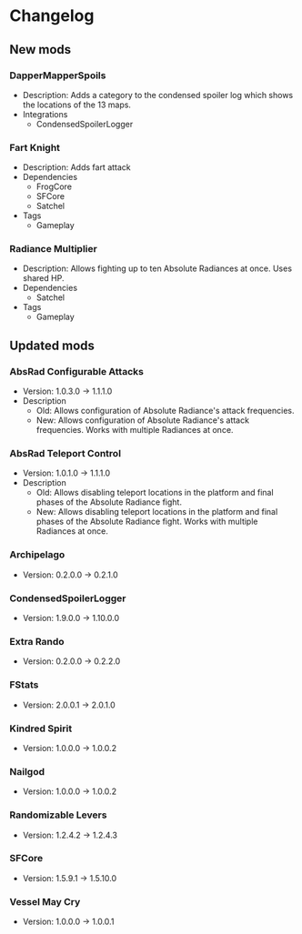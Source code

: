 # Changelog


## New mods

### DapperMapperSpoils

- Description: Adds a category to the condensed spoiler log which shows the locations of the 13 maps.
- Integrations
  + CondensedSpoilerLogger

### Fart Knight

- Description: Adds fart attack
- Dependencies
  + FrogCore
  + SFCore
  + Satchel
- Tags
  + Gameplay

### Radiance Multiplier

- Description: Allows fighting up to ten Absolute Radiances at once. Uses shared HP.
- Dependencies
  + Satchel
- Tags
  + Gameplay


## Updated mods

### AbsRad Configurable Attacks

- Version: 1.0.3.0 -> 1.1.1.0
- Description
  + Old: Allows configuration of Absolute Radiance&#x27;s attack frequencies.
  + New: Allows configuration of Absolute Radiance&#x27;s attack frequencies. Works with multiple Radiances at once.

### AbsRad Teleport Control

- Version: 1.0.1.0 -> 1.1.1.0
- Description
  + Old: Allows disabling teleport locations in the platform and final phases of the Absolute Radiance fight.
  + New: Allows disabling teleport locations in the platform and final phases of the Absolute Radiance fight. Works with multiple Radiances at once.

### Archipelago

- Version: 0.2.0.0 -> 0.2.1.0

### CondensedSpoilerLogger

- Version: 1.9.0.0 -> 1.10.0.0

### Extra Rando

- Version: 0.2.0.0 -> 0.2.2.0

### FStats

- Version: 2.0.0.1 -> 2.0.1.0

### Kindred Spirit

- Version: 1.0.0.0 -> 1.0.0.2

### Nailgod

- Version: 1.0.0.0 -> 1.0.0.2

### Randomizable Levers

- Version: 1.2.4.2 -> 1.2.4.3

### SFCore

- Version: 1.5.9.1 -> 1.5.10.0

### Vessel May Cry

- Version: 1.0.0.0 -> 1.0.0.1

